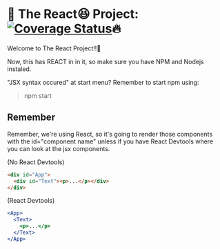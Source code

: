 # :rainbow: The React:laughing: Project: [![Coverage Status](https://coveralls.io/repos/github/zixuan75/react-project/badge.svg)](https://coveralls.io/github/zixuan75/react-project?branch=master):fire:

Welcome to The React Project!!:2nd_place_medal:

Now, this has REACT in in it, so make sure you have NPM and Nodejs instaled.

"JSX syntax occured" at start menu? Remember to start npm using:

> npm start

## Remember

Remember, we're using React, so it's going to render those components with the id="component name" unless if you have React Devtools where you can look at the jsx components.

(No React Devtools)

```html
<div id="App">
  <div id="Text"><p>...</p></div>
</div>
```

(React Devtools)

```jsx
<App>
  <Text>
    <p>...</p>
  </Text>
</App>
```
